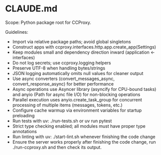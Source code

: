 # CLAUDE.md

Scope: Python package root for CCProxy.

Guidelines:

- Import via relative package paths; avoid global singletons
- Construct apps with ccproxy.interfaces.http.app.create_app(Settings)
- Keep modules small and dependency direction inward (application <- interfaces)
- Do not log secrets; use ccproxy.logging helpers
- Preserve UTF-8 when handling bytes/strings
- JSON logging automatically omits null values for cleaner output
- Use async converters (convert_messages_async, convert_response_async) for better performance
- Async operations use Asyncer library (asyncify for CPU-bound tasks) and anyio (Path for async file I/O) for non-blocking operations
- Parallel execution uses anyio.create_task_group for concurrent processing of multiple items (messages, tokens, etc.)
- Configure cache warmup via environment variables for startup preloading
- Run tests with uv: ./run-tests.sh or uv run pytest
- Strict type checking enabled; all modules must have proper type annotations
- Run linting with uv: ./start-lint.sh whenever finishing the code change
- Ensure the server works properly after finishing the code change, run ./run-ccproxy.sh and then check its output.
